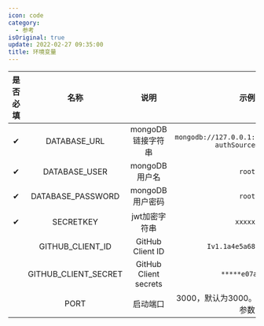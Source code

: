 ```yaml
---
icon: code
category:
  - 参考
isOriginal: true
update: 2022-02-27 09:35:00
title: 环境变量
---
```




| 是否必填 |         名称         |         说明          |                          示例                          |
| :------: | :------------------: | :-------------------: | :----------------------------------------------------: |
|    ✔     |     DATABASE_URL     |   mongoDB链接字符串   | `mongodb://127.0.0.1:27017/kkpaiopen?authSource=admin` |
|    ✔     |    DATABASE_USER     |     mongoDB用户名     |                         `root`                         |
|    ✔     |  DATABASE_PASSWORD   |    mongoDB用户密码    |                         `root`                         |
|    ✔     |      SECRETKEY       |     jwt加密字符串     |                        `xxxxxx`                        |
|          |   GITHUB_CLIENT_ID   |   GitHub Client ID    |                 `Iv1.1a4e5a689816a636`                 |
|          | GITHUB_CLIENT_SECRET | GitHub Client secrets |                    `*****e07ab369`                     |
|          |         PORT         |       启动端口        |         3000，默认为3000。vercel部署无需此参数         |

